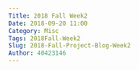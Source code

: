 ```yaml
---
Title: 2018 Fall Week2
Date: 2018-09-20 11:00
Category: Misc
Tags: 2018Fall-Week2
Slug: 2018-Fall-Project-Blog-Week2
Author: 40423146
---
```




<!-- PELICAN_END_SUMMARY -->